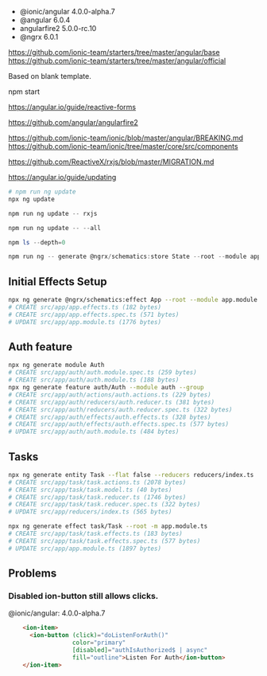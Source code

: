 - @ionic/angular 4.0.0-alpha.7
- @angular 6.0.4
- angularfire2 5.0.0-rc.10
- @ngrx 6.0.1

https://github.com/ionic-team/starters/tree/master/angular/base
https://github.com/ionic-team/starters/tree/master/angular/official

Based on blank template.

npm start

https://angular.io/guide/reactive-forms

https://github.com/angular/angularfire2

https://github.com/ionic-team/ionic/blob/master/angular/BREAKING.md
https://github.com/ionic-team/ionic/tree/master/core/src/components

https://github.com/ReactiveX/rxjs/blob/master/MIGRATION.md

https://angular.io/guide/updating

```powershell
# npm run ng update
npx ng update
```

```powershell
npm run ng update -- rxjs
```

```powershell
npm run ng update -- --all
```

```powershell
npm ls --depth=0
```

```powershell
npm run ng -- generate @ngrx/schematics:store State --root --module app.module.ts
```

## Initial Effects Setup

```bash
npx ng generate @ngrx/schematics:effect App --root --module app.module.ts
# CREATE src/app/app.effects.ts (182 bytes)
# CREATE src/app/app.effects.spec.ts (571 bytes)
# UPDATE src/app/app.module.ts (1776 bytes)
```

## Auth feature

```bash
npx ng generate module Auth
# CREATE src/app/auth/auth.module.spec.ts (259 bytes)
# CREATE src/app/auth/auth.module.ts (188 bytes)
npx ng generate feature auth/Auth --module auth --group
# CREATE src/app/auth/actions/auth.actions.ts (229 bytes)
# CREATE src/app/auth/reducers/auth.reducer.ts (381 bytes)
# CREATE src/app/auth/reducers/auth.reducer.spec.ts (322 bytes)
# CREATE src/app/auth/effects/auth.effects.ts (328 bytes)
# CREATE src/app/auth/effects/auth.effects.spec.ts (577 bytes)
# UPDATE src/app/auth/auth.module.ts (484 bytes)
```

## Tasks

```bash
npx ng generate entity Task --flat false --reducers reducers/index.ts
# CREATE src/app/task/task.actions.ts (2078 bytes)
# CREATE src/app/task/task.model.ts (40 bytes)
# CREATE src/app/task/task.reducer.ts (1746 bytes)
# CREATE src/app/task/task.reducer.spec.ts (322 bytes)
# UPDATE src/app/reducers/index.ts (565 bytes)
```

```bash
npx ng generate effect task/Task --root -m app.module.ts
# CREATE src/app/task/task.effects.ts (183 bytes)
# CREATE src/app/task/task.effects.spec.ts (577 bytes)
# UPDATE src/app/app.module.ts (1897 bytes)
```

## Problems

### Disabled ion-button still allows clicks.

@ionic/angular: 4.0.0-alpha.7

```html
    <ion-item>
      <ion-button (click)="doListenForAuth()"
                  color="primary"
                  [disabled]="authIsAuthorized$ | async"
                  fill="outline">Listen For Auth</ion-button>
    </ion-item>
```
